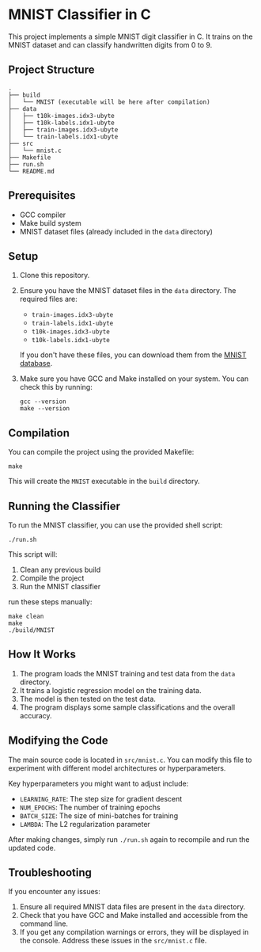 # MNIST Classifier in C

This project implements a simple MNIST digit classifier in C. It trains on the MNIST dataset and can classify handwritten digits from 0 to 9.

## Project Structure

```
.
├── build
│   └── MNIST (executable will be here after compilation)
├── data
│   ├── t10k-images.idx3-ubyte
│   ├── t10k-labels.idx1-ubyte
│   ├── train-images.idx3-ubyte
│   └── train-labels.idx1-ubyte
├── src
│   └── mnist.c
├── Makefile
├── run.sh
└── README.md
```

## Prerequisites

- GCC compiler
- Make build system
- MNIST dataset files (already included in the `data` directory)

## Setup

1. Clone this repository.

2. Ensure you have the MNIST dataset files in the `data` directory. The required files are:
   - `train-images.idx3-ubyte`
   - `train-labels.idx1-ubyte`
   - `t10k-images.idx3-ubyte`
   - `t10k-labels.idx1-ubyte`

   If you don't have these files, you can download them from the [MNIST database](http://yann.lecun.com/exdb/mnist/).

3. Make sure you have GCC and Make installed on your system. You can check this by running:
   ```
   gcc --version
   make --version
   ```

## Compilation

You can compile the project using the provided Makefile:

```
make
```

This will create the `MNIST` executable in the `build` directory.

## Running the Classifier

To run the MNIST classifier, you can use the provided shell script:

```
./run.sh
```

This script will:
1. Clean any previous build
2. Compile the project
3. Run the MNIST classifier

run these steps manually:

```
make clean
make
./build/MNIST
```

## How It Works

1. The program loads the MNIST training and test data from the `data` directory.
2. It trains a logistic regression model on the training data.
3. The model is then tested on the test data.
4. The program displays some sample classifications and the overall accuracy.

## Modifying the Code

The main source code is located in `src/mnist.c`. You can modify this file to experiment with different model architectures or hyperparameters.

Key hyperparameters you might want to adjust include:
- `LEARNING_RATE`: The step size for gradient descent
- `NUM_EPOCHS`: The number of training epochs
- `BATCH_SIZE`: The size of mini-batches for training
- `LAMBDA`: The L2 regularization parameter

After making changes, simply run `./run.sh` again to recompile and run the updated code.

## Troubleshooting

If you encounter any issues:

1. Ensure all required MNIST data files are present in the `data` directory.
2. Check that you have GCC and Make installed and accessible from the command line.
3. If you get any compilation warnings or errors, they will be displayed in the console. Address these issues in the `src/mnist.c` file.
